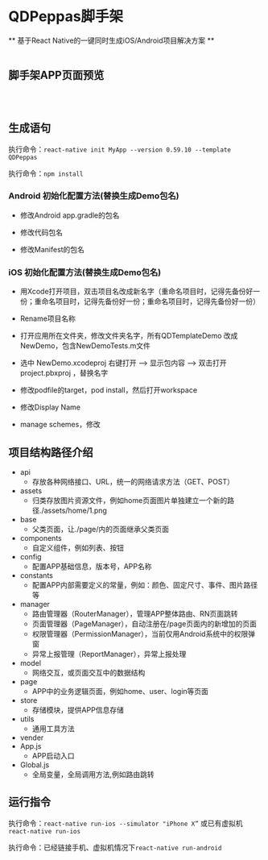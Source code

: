 # QDPeppas脚手架

** 基于React Native的一键同时生成iOS/Android项目解决方案 **

![]()

## 脚手架APP页面预览

![]()
 
![]()

![]() 

## 生成语句

执行命令：`react-native init MyApp --version 0.59.10 --template QDPeppas`

执行命令：`npm install`

### Android 初始化配置方法(替换生成Demo包名)

* 修改Android app.gradle的包名
  ![]()
  
* 修改代码包名
  ![]()
  
* 修改Manifest的包名
  ![]()
  

### iOS 初始化配置方法(替换生成Demo包名)

* 用Xcode打开项目，双击项目名改成新名字（重命名项目时，记得先备份好一份；重命名项目时，记得先备份好一份；重命名项目时，记得先备份好一份）
  ![]()
  
* Rename项目名称
  ![]()
  
* 打开应用所在文件夹，修改文件夹名字，所有QDTemplateDemo 改成 NewDemo，包含NewDemoTests.m文件
  ![]()
  
* 选中 NewDemo.xcodeproj 右键打开 --> 显示包内容 --> 双击打开 project.pbxproj ，替换名字
  ![]()
  
* 修改podfile的target，pod install，然后打开workspace
  ![]()
  
* 修改Display Name
  ![]()
  
* manage schemes，修改

## 项目结构路径介绍

+ api
    + 存放各种网络接口、URL，统一的网络请求方法（GET、POST）
+ assets
    + 归类存放图片资源文件，例如home页面图片单独建立一个新的路径./assets/home/1.png
+ base
    + 父类页面，让./page/内的页面继承父类页面
+ components
    + 自定义组件，例如列表、按钮
+ config
    + 配置APP基础信息，版本号，APP名称
+ constants
    + 配置APP内部需要定义的常量，例如：颜色、固定尺寸、事件、图片路径等
+ manager
    + 路由管理器（RouterManager），管理APP整体路由、RN页面跳转
    + 页面管理器（PageManager），自动注册在/page页面内的新增加的页面
    + 权限管理器（PermissionManager），当前仅用Android系统中的权限弹窗
    + 异常上报管理（ReportManager），异常上报处理
+ model
    + 网络交互，或页面交互中的数据结构
+ page
    + APP中的业务逻辑页面，例如home、user、login等页面
+ store
    + 存储模块，提供APP信息存储
+ utils
    + 通用工具方法
+ vender
+ App.js
    + APP启动入口
+ Global.js
    + 全局变量，全局调用方法,例如路由跳转

## 运行指令

执行命令：`react-native run-ios --simulator "iPhone X”` 或已有虚拟机 `react-native run-ios`

执行命令：已经链接手机、虚拟机情况下`react-native run-android`
